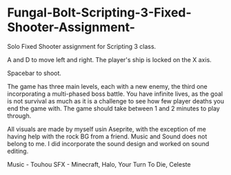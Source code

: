 # Fungal-Bolt-Scripting-3-Fixed-Shooter-Assignment-
Solo Fixed Shooter assignment for Scripting 3 class.

A and D to move left and right. The player's ship is locked on the X axis.

Spacebar to shoot. 

The game has three main levels, each with a new enemy, the third one incorporating a multi-phased boss battle.
You have infinite lives, as the goal is not survival as much as it is a challenge to see how few player deaths you end the game with.
The game should take between 1 and 2 minutes to play through.

All visuals are made by myself usin Aseprite, with the exception of me having help with the rock BG from a friend.
Music and Sound does not belong to me. I did incorporate the sound design and worked on sound editing.

Music - Touhou
SFX - Minecraft, Halo, Your Turn To Die, Celeste
